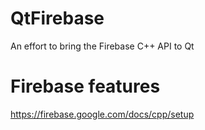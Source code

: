 # QtFirebase
An effort to bring the Firebase C++ API to Qt

# Firebase features
https://firebase.google.com/docs/cpp/setup
